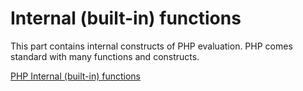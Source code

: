 # Internal (built-in) functions

This part contains internal constructs of PHP evaluation. PHP comes standard with many functions and constructs.

[PHP Internal (built-in) functions](https://www.php.net/manual/en/functions.internal.php)
